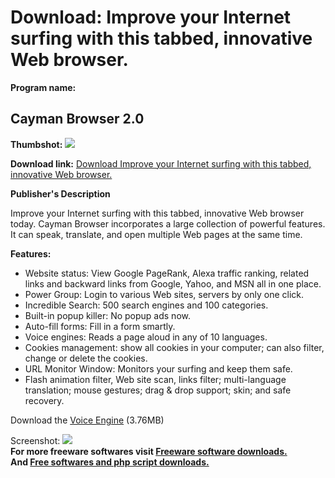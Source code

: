 # Download: Improve your Internet surfing with this tabbed, innovative Web browser.

**Program name:**

## Cayman Browser 2.0

  
**Thumbshot:** ![](http://www.freewarefiles.com/screenshot/caymanbrowser_md.gif)   
  
**Download link:** [Download Improve your Internet surfing with this tabbed, innovative Web browser.](http://freesoftwares.boysofts.com/Cayman-Browser_program_14834.html)  
  


**Publisher's Description**  
  


Improve your Internet surfing with this tabbed, innovative Web browser today. Cayman Browser incorporates a large collection of powerful features. It can speak, translate, and open multiple Web pages at the same time. 

**Features:**

  * Website status: View Google PageRank, Alexa traffic ranking, related links and backward links from Google, Yahoo, and MSN all in one place. 
  * Power Group: Login to various Web sites, servers by only one click. 
  * Incredible Search: 500 search engines and 100 categories. 
  * Built-in popup killer: No popup ads now. 
  * Auto-fill forms: Fill in a form smartly. 
  * Voice engines: Reads a page aloud in any of 10 languages. 
  * Cookies management: show all cookies in your computer; can also filter, change or delete the cookies. 
  * URL Monitor Window: Monitors your surfing and keep them safe. 
  * Flash animation filter, Web site scan, links filter; multi-language translation; mouse gestures; drag & drop support; skin; and safe recovery. 

Download the [Voice Engine](http://www.caymanbrowser.com/download/VoiceEngines.zip) (3.76MB)

  
  
Screenshot: ![](http://www.freewarefiles.com/screenshot/caymanbrowser.gif)   
**For more freeware softwares visit [Freeware software downloads.](http://freesoftwares.boysofts.com/)**   
**And [Free softwares and php script downloads.](http://www.boysofts.com/)**
